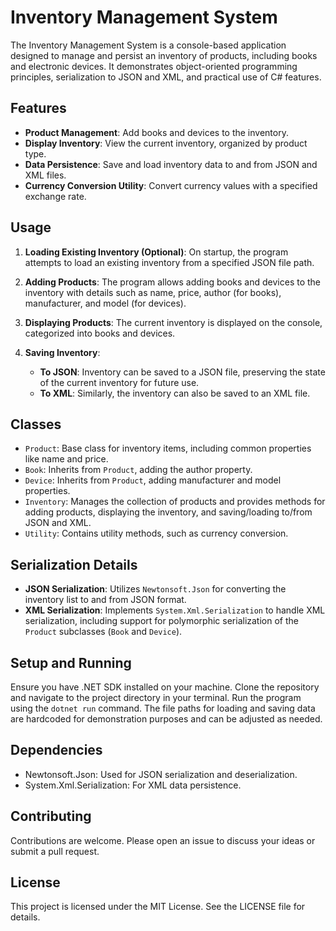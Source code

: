 # Inventory Management System

The Inventory Management System is a console-based application designed to manage and persist an inventory of products, including books and electronic devices. It demonstrates object-oriented programming principles, serialization to JSON and XML, and practical use of C# features.

## Features

- **Product Management**: Add books and devices to the inventory.
- **Display Inventory**: View the current inventory, organized by product type.
- **Data Persistence**: Save and load inventory data to and from JSON and XML files.
- **Currency Conversion Utility**: Convert currency values with a specified exchange rate.

## Usage

1. **Loading Existing Inventory (Optional)**: On startup, the program attempts to load an existing inventory from a specified JSON file path.

2. **Adding Products**: The program allows adding books and devices to the inventory with details such as name, price, author (for books), manufacturer, and model (for devices).

3. **Displaying Products**: The current inventory is displayed on the console, categorized into books and devices.

4. **Saving Inventory**:
   - **To JSON**: Inventory can be saved to a JSON file, preserving the state of the current inventory for future use.
   - **To XML**: Similarly, the inventory can also be saved to an XML file.

## Classes

- `Product`: Base class for inventory items, including common properties like name and price.
- `Book`: Inherits from `Product`, adding the author property.
- `Device`: Inherits from `Product`, adding manufacturer and model properties.
- `Inventory`: Manages the collection of products and provides methods for adding products, displaying the inventory, and saving/loading to/from JSON and XML.
- `Utility`: Contains utility methods, such as currency conversion.

## Serialization Details

- **JSON Serialization**: Utilizes `Newtonsoft.Json` for converting the inventory list to and from JSON format.
- **XML Serialization**: Implements `System.Xml.Serialization` to handle XML serialization, including support for polymorphic serialization of the `Product` subclasses (`Book` and `Device`).

## Setup and Running

Ensure you have .NET SDK installed on your machine. Clone the repository and navigate to the project directory in your terminal. Run the program using the `dotnet run` command. The file paths for loading and saving data are hardcoded for demonstration purposes and can be adjusted as needed.

## Dependencies

- Newtonsoft.Json: Used for JSON serialization and deserialization.
- System.Xml.Serialization: For XML data persistence.

## Contributing

Contributions are welcome. Please open an issue to discuss your ideas or submit a pull request.

## License

This project is licensed under the MIT License. See the LICENSE file for details.

